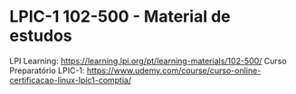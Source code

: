 # LPIC-1 102-500 - Material de estudos

LPI Learning: https://learning.lpi.org/pt/learning-materials/102-500/
Curso Preparatório LPIC-1: https://www.udemy.com/course/curso-online-certificacao-linux-lpic1-comptia/ 
